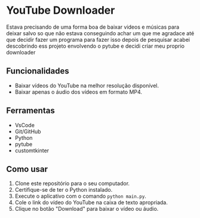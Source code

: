 # YouTube Downloader

Estava precisando de uma forma boa de baixar videos e músicas para deixar salvo so que não estava conseguindo achar um que me agradace até que decidir fazer um programa para fazer isso depois de pesquisar acabei descobrindo ess projeto envolvendo o pytube e decidi criar meu proprio downloader

## Funcionalidades

- Baixar vídeos do YouTube na melhor resolução disponível.
- Baixar apenas o áudio dos vídeos em formato MP4.

## Ferramentas

- VsCode
- Git/GitHub
- Python
- pytube
- customtkinter

## Como usar

1. Clone este repositório para o seu computador.
2. Certifique-se de ter o Python instalado.
4. Execute o aplicativo com o comando `python main.py`.
5. Cole o link do vídeo do YouTube na caixa de texto apropriada.
6. Clique no botão "Download" para baixar o vídeo ou áudio.